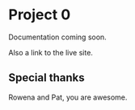 # Project 0

Documentation coming soon.

Also a link to the live site.

## Special thanks

Rowena and Pat, you are awesome.
